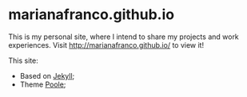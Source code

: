 marianafranco.github.io
=======================

This is my personal site, where I intend to share my projects and work experiences. Visit http://marianafranco.github.io/ to view it!

This site:
- Based on [Jekyll](http://jekyllrb.com);
- Theme [Poole](https://github.com/poole/poole);

